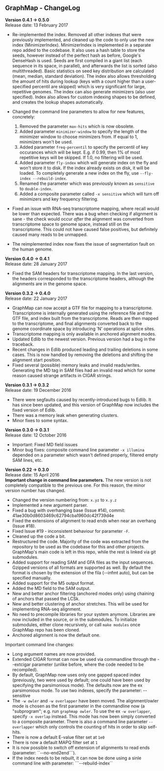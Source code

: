 ## GraphMap - ChangeLog

**__Version 0.4.1 -> 0.5.0__**  
Release date: 13 February 2017
- Re-implemented the index. Removed all other indexes that were previously implemented, and cleaned up the code to only use the new index (MinimizerIndex). MinimizerIndex is implemented in a separate repo added to the codebase. It also uses a hash table to store the seeds, however instead of the perfect hash as before, Google's DenseHash is used. Seeds are first compiled in a giant list (each sequence in its space, in parallel), and afterwards the list is sorted (also multithreaded). Basic statistics on seed key distribution are calculated (mean, median, standard deviation). The index also allows thresholding the amount of hits during lookup (keys with a count higher than a user-specified percentil are skipped) which is very significant for large, repetitive genomes. The index can also generate minimizers (also user specified). Index also allows for custom indexing shapes to be defined, and creates the lookup shapes automatically.  
- Changed the command line parameters to allow for new features, concretely:  
  1. Removed the parameter ```max-hits``` which is now obsolete.
  2. Added parameter ```minimizer-window``` to specify the length of the minimizer window to choose minimizers from. If equal to 1, minimizers won't be used.  
  3. Added parameter ```freq-percentil``` to specify the percentil of key occurances which will be kept. E.g. if 0.99, then 1% of most repetitive keys will be skipped. If 1.0, no filtering will be used.  
  4. Added parameter ```fly-index``` which will generate index on the fly and won't store it to disk. If the index already exists on disk, it will be loaded. To completely generate a new index on the fly, use ```--fly-index --rebuild-index```.  
  5. Renamed the parameter which was previously known as ```sensitive``` to ```double-index```.
  6. Added a composite parameter called ```-x sensitive``` which will turn off minimizers and key frequency filtering.  

- Fixed an issue with RNA-seq transcriptome mapping, where recall would be lower than expected. There was a bug when checking if alignment is sane - the check would occur *after* the alignment was converted from transcriptome space to genome space, instead still on the transcriptome. This could not have caused false positives, but definitely caused many reads to be unmapped.  
- The reimplemented index now fixes the issue of segmentation fault on the human genome.  



**__Version 0.4.0 -> 0.4.1__**  
Release date: 28 January 2017  
- Fixed the SAM headers for transcriptome mapping. In the last version, the headers corresponded to the transcriptome headers, although the alignments are in the genome space.

**__Version 0.3.2 -> 0.4.0__**  
Release date: 22 January 2017  
- GraphMap can now accept a GTF file for mapping to a transcriptome. Transcriptome is internally generated using the reference file and the GTF file, and index built from the transcriptome. Reads are then mapped to the transcriptome, and final alignments converted back to the genome coordinate space by introducing 'N' operations at splice sites.  
- Transcriptome mapping is only available in anchored alignment modes.  
- Updated Edlib to the newest version. Previous version had a bug in the traceback.  
- Recent changes in Edlib produced leading and trailing deletions in some cases. This is now handled by removing the deletions and shifting the alignment start position.  
- Fixed several (possible) memory leaks and invalid reads/writes. Generating the MD tag in SAM files had an invalid read which for some reason caused strange artifacts in CIGAR strings.  

**__Version 0.3.1 -> 0.3.2__**  
Release date: 19 December 2016  
- There were segfaults caused by recently-introduced bugs to Edlib. It has since been updated, and this version of GraphMap now includes the fixed version of Edlib.
- There was a memory leak when generating clusters.
- Minor fixes to some syntax.

**__Version 0.3.0 -> 0.3.1__**  
Release date: 12 October 2016  
- Important: Fixed MD field issues
- Minor bug fixes: composite command line parameter ```-x illumina``` depended on a parameter which wasn't defined properly, filtered empty SAM lines, etc.

**__Version 0.22 -> 0.3.0__**  
Release date: 15 April 2016  
**Important change in command line parameters.** The new version is not completely compatible to the previous one. For this reason, the minor version number has changed.  
- Changed the version numbering from: ```x.yz``` to ```x.y.z```
- Implemented a new argument parser.
- Fixed a bug with overhanging base (Issue #14), commit: 41ae30b0d8603469c62794cba1960dc42f739d4e
- Fixed the extensions of alignment to read ends when near an overhang (Issue #18).
- Fixed Issue #19 - inconsistent behaviour for parameter ```-F```.
- Cleaned up the code a bit.
- Restructured the code. Majority of the code was extracted from the repository to be used as the codebase for this and other projects. GraphMap's main code is left in this repo, while the rest is linked via git submodules.
- Added support for reading SAM and GFA files as the input sequences. Gzipped versions of all formats are supported as well. By default the format is chosen by the extension of the fila (--infmt auto), but can be specified manually.
- Added support for the M5 output format.
- Added the MD field to the SAM output.
- New and better anchor filtering (anchored modes only) using chaining of anchors that passed the LCSk.
- New and better clustering of anchor stretches. This will be used for implementing RNA-seq alignment.
- No need to precompile libraries for your system anymore. Libraries are now included in the source, or in the submodules. To initialize submodules, either clone recursively, or call ```make modules``` once GraphMap repo has been cloned.
- Anchored alignment is now the default one.  

Important command line changes:
- Long argument names are now provided.
- Extended CIGAR format can now be used via commandline through the --extcigar parameter (unlike before, where the code needed to be recompiled).
- By default, GraphMap now uses only one gapped spaced index (previously, two were used by default; one could have been used by specifying the parsimonious mode). The defaults now are the ex parsimonious mode. To use two indexes, specify the parameter: --sensitive
- The ```-w owler``` and ```-w overlapper``` have been moved. The alignment/owler mode is chosen as the first parameter in the commandline now (a "subprogram"; e.g. run ```graphmap owler```. To use the ex ```-w overlapper```, specify ```-x overlap``` instead. This mode has now been simply converted to a composite parameter. There is also a command line parameter ```--overlapper``` which only controls the counting of hits in order to skip self-hits.
- There is now a default E-value filter set at ```1e0```
- There is now a default MAPQ filter set at ```1```
- It is now possible to switch off extension of alignments to read ends (parameter: ``--no-end2end```).
- If the index needs to be rebuilt, it can now be done using a sinle command line with parameter: ```--rebuild-index``
